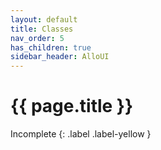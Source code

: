 ```yaml
---
layout: default
title: Classes
nav_order: 5
has_children: true
sidebar_header: AlloUI
---
```


# {{ page.title }}

Incomplete
{: .label .label-yellow }
